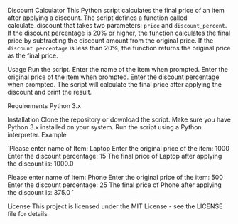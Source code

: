 
Discount Calculator
This Python script calculates the final price of an item after applying a discount. The script defines a function called calculate_discount that takes two parameters: `price` and `discount_percent`. If the discount percentage is 20% or higher, the function calculates the final price by subtracting the discount amount from the original price. If the `discount percentage` is less than 20%, the function returns the original price as the final price.

Usage
Run the script.
Enter the name of the item when prompted.
Enter the original price of the item when prompted.
Enter the discount percentage when prompted.
The script will calculate the final price after applying the discount and print the result.

Requirements
Python 3.x

Installation
Clone the repository or download the script.
Make sure you have Python 3.x installed on your system.
Run the script using a Python interpreter.
Example

`Please enter name of Item: Laptop
Enter the original price of the item: 1000
Enter the discount percentage: 15
The final price of Laptop after applying the discount is: 1000.0

Please enter name of Item: Phone
Enter the original price of the item: 500
Enter the discount percentage: 25
The final price of Phone after applying the discount is: 375.0 `

License
This project is licensed under the MIT License - see the LICENSE file for details